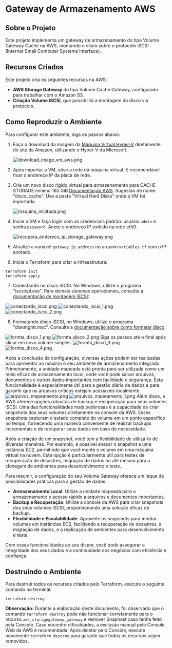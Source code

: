# Gateway de Armazenamento AWS

## Sobre o Projeto
Este projeto implementa um gateway de armazenamento do tipo Volume Gateway Cache na AWS, montando o disco sobre o protocolo iSCSI (Internet Small Computer Systems Interface).

## Recursos Criados
Este projeto cria os seguintes recursos na AWS:

- **AWS Storage Gateway** do tipo Volume Cache Gateway, configurado para trabalhar com o Amazon S3.
- **Criação Volume iSCSI**, que possibilita a montagem do disco via protocolo.

## Como Reproduzir o Ambiente
Para configurar este ambiente, siga os passos abaixo:

1. Faça o download da imagem da [Máquina Virtual Hyper-V](https://dh47azuclyxas.cloudfront.net/aws-storage-gateway-cached.hyperv.zip) diretamente do site da Amazon, utilizando o Hyper-V da Microsoft.

   ![download_image_vm_aws.png](assets/download_image_vm_aws.png)

2. Após importar a VM, ative a rede da máquina virtual. É recomendável fixar o endereço IP da placa de rede.

3. Crie um novo disco rígido virtual para armazenamento para CACHE STORAGE mínimo 165 GiB [Documentação AWS](https://docs.aws.amazon.com/pt_br/storagegateway/latest/vgw/create-volume-gateway.html). Sugestão de nome: "disco_cache". Use a pasta "Virtual Hard Disks" onde a VM foi importada.

   ![maquina_inicitada.png](assets/maquina_inicitada.png)

4. Inicie a VM e faça login com as credenciais padrão: usuário `admin` e senha `password`. Anote o endereço IP exibido na rede eth0.

   ![recupera_endereco_ip_storage_gateway.png](assets/recupera_endereco_ip_storage_gateway.png)

5. Atualize a variável `gateway_ip_address` no arquivo `variables.tf` com o IP anotado.

6. Inicie o Terraform para criar a infraestrutura:

```shell
terraform init
terraform apply
```

7. Conectando no disco iSCSI. No Windows, utilize o programa "iscsicpl.exe". Para demais sistemas operacionais, consulte a [documentação de montagem iSCSI](https://docs.aws.amazon.com/pt_br/storagegateway/latest/vgw/GettingStarted-use-volumes.html#issci-windows):

![conectando_iscsi.png](assets/conectando_iscsi.png)
![conectando_iscsi_1.png](assets/conectando_iscsi_1.png)
![conectando_iscsi_2.png](assets/conectando_iscsi_2.png)

8. Formatando disco iSCSI, no Windows, utilize o programa "diskmgmt.msc". Consulte a [documentação sobre como formatar disco](https://docs.aws.amazon.com/pt_br/storagegateway/latest/vgw/GettingStarted-use-volumes.html#format-volume).

![formta_disco_1.png](assets/formta_disco_1.png)
![formta_disco_2.png](assets/formta_disco_2.png)
Siga os passos até o final após clicar em novo volume simples.
![formta_disco_3.png](assets/formta_disco_3.png)
![formta_disco_4.png](assets/formta_disco_4.png)


Após a conclusão da configuração, diversas ações podem ser realizadas para aproveitar ao máximo o seu ambiente de armazenamento integrado. Primeiramente, a unidade mapeada está pronta para ser utilizada como um meio eficaz de armazenamento local, onde você pode salvar arquivos, documentos e outros dados importantes com facilidade e segurança. Esta funcionalidade é especialmente útil para a gestão diária de dados e para garantir que os arquivos críticos estejam acessíveis localmente.
![arquivos_mapeamento.png](assets/arquivos_mapeamento.png)
![arquivos_mapeamento_1.png](assets/arquivos_mapeamento_1.png)
Além disso, a AWS oferece opções robustas de backup e recuperação para seus volumes iSCSI. Uma das funcionalidades mais poderosas é a capacidade de criar snapshots dos seus volumes diretamente na console da AWS. Esses snapshots capturam o estado completo do volume em um ponto específico no tempo, fornecendo uma maneira conveniente de realizar backups incrementais e de recuperar seus dados em caso de necessidade.

Após a criação de um snapshot, você tem a flexibilidade de utilizá-lo de diversas maneiras. Por exemplo, é possível anexar o snapshot a uma instância EC2, permitindo que você monte o volume em uma máquina virtual na nuvem. Esta opção é particularmente útil para testes de recuperação de desastres, migração de dados ou até mesmo para a clonagem de ambientes para desenvolvimento e teste.

Para resumir, a configuração do seu Volume Gateway oferece um leque de possibilidades práticas para a gestão de dados:

- **Armazenamento Local**: Utilize a unidade mapeada para o armazenamento e acesso rápido a arquivos e documentos importantes.
- **Backup e Recuperação**: Utilize a console da AWS para criar snapshots dos seus volumes iSCSI, proporcionando uma solução eficaz de backup.
- **Flexibilidade e Escalabilidade**: Aproveite os snapshots para montar volumes em instâncias EC2, facilitando a recuperação de desastres, a migração de dados, e a replicação de ambientes para desenvolvimento e teste.

Com essas funcionalidades ao seu dispor, você pode assegurar a integridade dos seus dados e a continuidade dos negócios com eficiência e confiança.


## Destruindo o Ambiente

Para destruir todos os recursos criados pelo Terraform, execute o seguinte comando no terminal:

```shell
terraform destroy
```

**Observação:** Durante a elaboração deste documento, foi observado que o comando `terraform destroy` pode não funcionar corretamente para o recurso `aws_storagegateway_gateway` e remover Snaphost caso tenha feito pela Console. Caso encontre dificuldades, a exclusão manual pelo Console Web da AWS é recomendada. Após deletar pelo Console, execute novamente `terraform destroy` para garantir que todos os recursos sejam removidos.